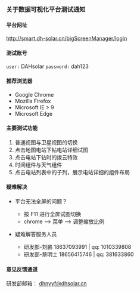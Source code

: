### 关于数据可视化平台测试通知

#### 平台网址 

http://smart.dh-solar.cn/bigScreenManager/login

#### 测试账号

`user:` DAHsolar
`password:` dah123

#### 推荐浏览器

* Google Chrome 
* Mozilla Firefox
* Microsoft IE > 9
* Microsoft Edge

#### 主要测试功能

1. 普通视图与卫星视图的切换
2. 点击地图电站下钻电站详细试图
3. 点击电站下钻时的拨云特效
4. 时间组件与天气组件
5. 点击电站列表中的子列，展示电站详细的组件布局 

#### 疑难解决

* 平台无法全屏的问题？
    + 按 F11 进行全屏试图切换
    + chrome --> 菜单 --> 调整缩放比例

* 疑难解答服务人员
    + 研发部-刘鹏 18637093991 | qq: 1010339808
    + 研发部-蔡明士 18656415746 | qq: 381633860

#### 意见反馈通道

研发部邮箱： dhnyyf@dhsolar.cn

